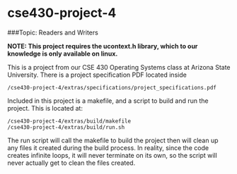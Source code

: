 cse430-project-4 
=====================================

###Topic: Readers and Writers

**NOTE: This project requires the ucontext.h library, which to our knowledge is only available on linux.**

This is a project from our CSE 430 Operating Systems class at Arizona State University.  There is a project specification PDF located inside 

    /cse430-project-4/extras/specifications/project_specifications.pdf

Included in this project is a makefile, and a script to build and run the project. This is located at:

    /cse430-project-4/extras/build/makefile
    /cse430-project-4/extras/build/run.sh

The run script will call the makefile to build the project then will clean up any files it created during the build process. In reality, since the code creates infinite loops, it will never terminate on its own, so the script will never actually get to clean the files created.
